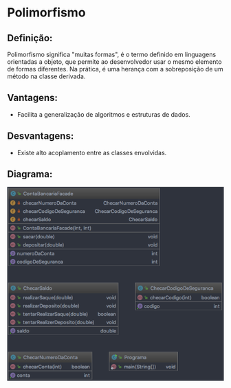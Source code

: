 # Polimorfismo

## Definição:

Polimorfismo significa "muitas formas", é o termo definido em linguagens orientadas a objeto, 
que permite ao desenvolvedor usar o mesmo elemento de formas diferentes. Na prática, é uma herança 
com a sobreposição de um método na classe derivada.

## Vantagens:

* Facilita a generalização de algoritmos e estruturas de dados.

## Desvantagens:

* Existe alto acoplamento entre as classes envolvidas.

## Diagrama:

![alt text](../../imgs/007.png)
